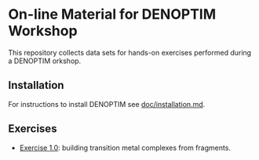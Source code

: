 # On-line Material for DENOPTIM Workshop

This repository collects data sets for hands-on exercises performed during a DENOPTIM orkshop.

## Installation
For instructions to install DENOPTIM see [doc/installation.md](./doc/installation.md).

## Exercises
* [Exercise 1.0](exercise_1.0/README.md): building transition metal complexes from fragments.
